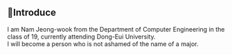  ## 👋Introduce
I am Nam Jeong-wook from the Department of Computer Engineering in the class of 19, currently attending Dong-Eui University.   
I will become a person who is not ashamed of the name of a major.


